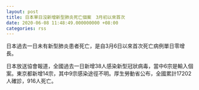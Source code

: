 ```yaml
---
layout: post
title: 日本單日沒新增新型肺炎死亡個案　3月初以來首次
date: 2020-06-08 11:48:49.000000000 +08:00
categories: rss
---
```


日本過去一日未有新型肺炎患者死亡，是自3月6日以來首次死亡病例單日零增長。

日本放送協會報道，全國過去一日新增38人感染新型冠狀病毒，當中6宗是輸入個案。東京都新增14宗，其中9宗感染途徑不明。厚生勞動省公布，全國累計17202人確診，916人死亡。
